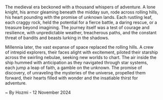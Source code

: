 
The medieval era beckoned with a thousand whispers of adventure. A lone knight, his armor gleaming beneath the midday sun, rode across rolling hills, his heart pounding with the promise of unknown lands. Each rustling leaf, each craggy rock, held the potential for a fierce battle, a daring rescue, or a treasure beyond imagining. The journey itself was a test of courage and resilience, with unpredictable weather, treacherous paths, and the constant threat of bandits and beasts lurking in the shadows. 

Millennia later, the vast expanse of space replaced the rolling hills. A crew of intrepid explorers, their faces alight with excitement, piloted their starship across the swirling nebulae, seeking new worlds to chart. The air inside the ship hummed with anticipation as they navigated through star systems, each jump a leap of faith, a gamble on the unknown. The promise of discovery, of unraveling the mysteries of the universe, propelled them forward, their hearts filled with wonder and the insatiable thirst for adventure. 

~ By Hozmi - 12 November 2024
